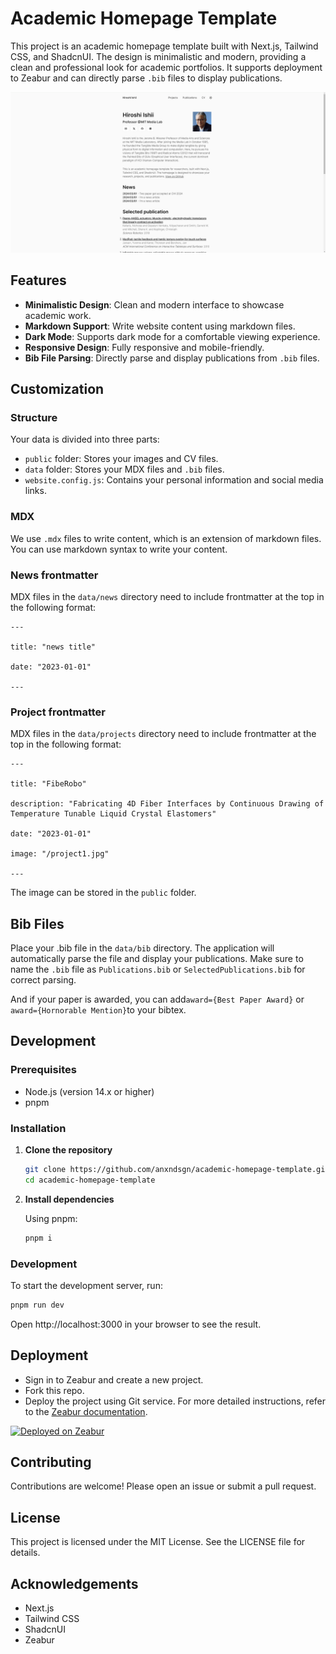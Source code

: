 # Academic Homepage Template

This project is an academic homepage template built with Next.js, Tailwind CSS, and ShadcnUI. The design is minimalistic and modern, providing a clean and professional look for academic portfolios. It supports deployment to Zeabur and can directly parse `.bib` files to display publications.

![screemshot](public/screenshot.jpg)

## Features

- **Minimalistic Design**: Clean and modern interface to showcase academic work.
- **Markdown Support**: Write website content using markdown files.
- **Dark Mode**: Supports dark mode for a comfortable viewing experience.
- **Responsive Design**: Fully responsive and mobile-friendly.
- **Bib File Parsing**: Directly parse and display publications from `.bib` files.

## Customization

### Structure

Your data is divided into three parts:

- `public` folder: Stores your images and CV files.
- `data` folder: Stores your MDX files and `.bib` files.
- `website.config.js`: Contains your personal information and social media links.

### MDX

We use `.mdx` files to write content, which is an extension of markdown files. You can use markdown syntax to write your content.

### News frontmatter

MDX files in the `data/news` directory need to include frontmatter at the top in the following format:

```
---

title: "news title"

date: "2023-01-01"

---
```

### Project frontmatter

MDX files in the `data/projects` directory need to include frontmatter at the top in the following format:

```
---

title: "FibeRobo"

description: "Fabricating 4D Fiber Interfaces by Continuous Drawing of Temperature Tunable Liquid Crystal Elastomers"

date: "2023-01-01"

image: "/project1.jpg"

---
```

The image can be stored in the `public` folder.

## Bib Files

Place your .bib file in the `data/bib` directory. The application will automatically parse the file and display your publications. Make sure to name the `.bib` file as `Publications.bib` or `SelectedPublications.bib` for correct parsing.

And if your paper is awarded, you can add`award={Best Paper Award}` or `award={Hornorable Mention}`to your bibtex.

## Development

### Prerequisites

- Node.js (version 14.x or higher)
- pnpm

### Installation

1. **Clone the repository**

   ```bash
   git clone https://github.com/anxndsgn/academic-homepage-template.git
   cd academic-homepage-template
   ```

2. **Install dependencies**

   Using pnpm:

   ```bash
   pnpm i
   ```

### Development

To start the development server, run:

```bash
pnpm run dev
```

Open http://localhost:3000 in your browser to see the result.

## Deployment

- Sign in to Zeabur and create a new project.
- Fork this repo.
- Deploy the project using Git service.
  For more detailed instructions, refer to the [Zeabur documentation](https://zeabur.com/docs/deploy/github).

[![Deployed on Zeabur](https://zeabur.com/deployed-on-zeabur-dark.svg)](https://zeabur.com?referralCode=anxndsgn&utm_source=anxndsgn&utm_campaign=oss)

## Contributing

Contributions are welcome! Please open an issue or submit a pull request.

## License

This project is licensed under the MIT License. See the LICENSE file for details.

## Acknowledgements

- Next.js
- Tailwind CSS
- ShadcnUI
- Zeabur
